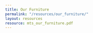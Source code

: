 ```yaml
---
title: Our Furniture
permalink: "/resources/our_furniture/"
layout: resources
resource: mts_our_furniture.pdf
---
```


